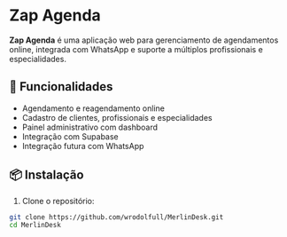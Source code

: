 # Zap Agenda

**Zap Agenda** é uma aplicação web para gerenciamento de agendamentos online, integrada com WhatsApp e suporte a múltiplos profissionais e especialidades.

## 🚀 Funcionalidades

- Agendamento e reagendamento online
- Cadastro de clientes, profissionais e especialidades
- Painel administrativo com dashboard
- Integração com Supabase
- Integração futura com WhatsApp

## 📦 Instalação

1. Clone o repositório:

```bash
git clone https://github.com/wrodolfull/MerlinDesk.git
cd MerlinDesk
